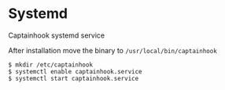 # Systemd

Captainhook systemd service

After installation move the binary to `/usr/local/bin/captainhook`

```
$ mkdir /etc/captainhook
$ systemctl enable captainhook.service
$ systemctl start captainhook.service
```
